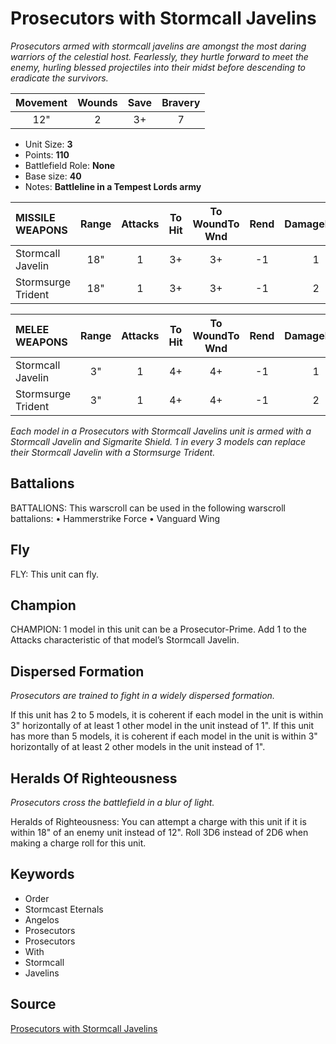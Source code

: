 # Prosecutors with Stormcall Javelins

_Prosecutors armed with stormcall javelins are amongst the most daring warriors of the celestial host. Fearlessly, they hurtle forward to meet the enemy, hurling blessed projectiles into their midst before descending to eradicate the survivors._


| Movement | Wounds | Save | Bravery |
|:--------:|:------:|:----:|:-------:|
| 12" | 2 | 3+ | 7 |

* Unit Size: **3**
* Points: **110**
* Battlefield Role: **None**
* Base size: **40**
* Notes: **Battleline in a Tempest Lords army**

| MISSILE WEAPONS | Range | Attacks | To Hit | To WoundTo Wnd | Rend | DamageDmg |
|:---|:--:|:--:|:--:|:--:|:--:|:--:|
| Stormcall Javelin | 18" | 1 | 3+ | 3+ | -1 | 1 |
| Stormsurge Trident | 18" | 1 | 3+ | 3+ | -1 | 2 |


| MELEE WEAPONS | Range | Attacks | To Hit | To WoundTo Wnd | Rend | DamageDmg |
|:---|:--:|:--:|:--:|:--:|:--:|:--:|
| Stormcall Javelin | 3" | 1 | 4+ | 4+ | -1 | 1 |
| Stormsurge Trident | 3" | 1 | 4+ | 4+ | -1 | 2 |


_Each model in a Prosecutors with Stormcall Javelins unit is armed with a Stormcall Javelin and Sigmarite Shield. 1 in every 3 models can replace their Stormcall Javelin with a Stormsurge Trident._

## Battalions

BATTALIONS: This warscroll can be used in the following warscroll battalions: • Hammerstrike Force • Vanguard Wing

## Fly

FLY: This unit can fly.

## Champion

CHAMPION: 1 model in this unit can be a Prosecutor-Prime. Add 1 to the Attacks characteristic of that model’s Stormcall Javelin.

## Dispersed Formation

_Prosecutors are trained to fight in a widely dispersed formation._

If this unit has 2 to 5 models, it is coherent if each model in the unit is within 3" horizontally of at least 1 other model in the unit instead of 1". If this unit has more than 5 models, it is coherent if each model in the unit is within 3" horizontally of at least 2 other models in the unit instead of 1".

## Heralds Of Righteousness

_Prosecutors cross the battlefield in a blur of light._

Heralds of Righteousness: You can attempt a charge with this unit if it is within 18" of an enemy unit instead of 12". Roll 3D6 instead of 2D6 when making a charge roll for this unit.

## Keywords

* Order
* Stormcast Eternals
* Angelos
* Prosecutors
* Prosecutors
* With
* Stormcall
* Javelins


## Source

[Prosecutors with Stormcall Javelins](https://wahapedia.ru/aos3/factions/stormcast-eternals/Prosecutors-with-Stormcall-Javelins)
